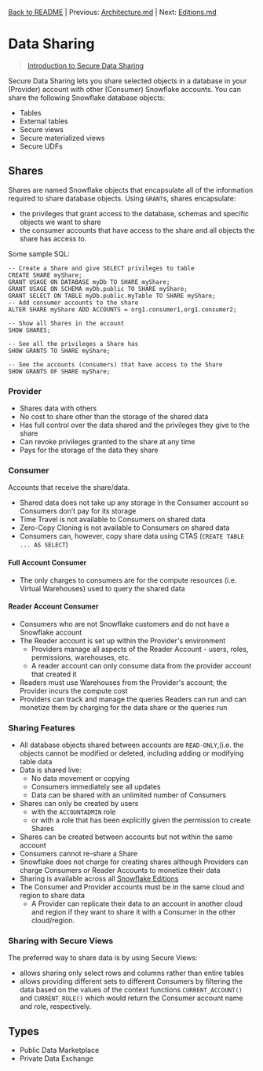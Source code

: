 [Back to README](../README.md) | Previous: [Architecture.md](Architecture.md) | Next: [Editions.md](Editions.md)

# Data Sharing #

> [Introduction to Secure Data Sharing](https://docs.snowflake.com/en/user-guide/data-sharing-intro.html)

Secure Data Sharing lets you share selected objects in a database in your (Provider) account with other (Consumer) Snowflake accounts. You can share the following Snowflake database objects:
* Tables 
* External tables 
* Secure views 
* Secure materialized views 
* Secure UDFs

## Shares ##

Shares are named Snowflake objects that encapsulate all of the information required to share database objects. Using `GRANT`s, shares encapsulate:
* the privileges that grant access to the database, schemas and specific objects we want to share
* the  consumer accounts that have access to the share and all  objects the share has access to.

Some sample SQL:
```postgres-psql
-- Create a Share and give SELECT privileges to table
CREATE SHARE myShare;
GRANT USAGE ON DATABASE myDb TO SHARE myShare;
GRANT USAGE ON SCHEMA myDb.public TO SHARE myShare;
GRANT SELECT ON TABLE myDb.public.myTable TO SHARE myShare;
-- Add consumer accounts to the share
ALTER SHARE myShare ADD ACCOUNTS = org1.consumer1,org1.consumer2;

-- Show all Shares in the account
SHOW SHARES;

-- See all the privileges a Share has
SHOW GRANTS TO SHARE myShare;

-- See the accounts (consumers) that have access to the Share
SHOW GRANTS OF SHARE myShare;
```

### Provider ###
* Shares data with others
* No cost to share other than the storage of the shared data
* Has full control over the data shared and the privileges they give to the share
* Can revoke privileges granted to the share at any time 
* Pays for the storage of the data they share

### Consumer ###
Accounts that receive the share/data.
* Shared data does not take up any storage in the Consumer account so Consumers don’t pay for its storage
* Time Travel is not available to Consumers on shared data
* Zero-Copy Cloning is not available to Consumers on shared data
* Consumers can, however, copy share data using CTAS (`CREATE TABLE ... AS SELECT`)

#### Full Account Consumer ####
* The only charges to consumers are for the compute resources (i.e. Virtual Warehouses) used to query the shared data

#### Reader Account Consumer ####
* Consumers who are not Snowflake customers and do not have a Snowflake account
* The Reader account is set up within the Provider's environment
  * Providers manage all aspects of the Reader Account - users, roles, permissions, warehouses, etc.
  * A reader account can only consume data from the provider account that created it
* Readers must use Warehouses from the Provider's account; the Provider incurs the compute cost
* Providers can track and manage the queries Readers can run and can monetize them by charging for the data share or the queries run

### Sharing Features ###
* All database objects shared between accounts are `READ-ONLY`,(i.e. the objects cannot be modified or deleted, including adding or modifying table data
* Data is shared live:
  * No data movement or copying
  * Consumers immediately see all updates
  * Data can be shared with an unlimited number of Consumers
* Shares can only be created by users
  * with the `ACCOUNTADMIN` role
  * or with a role that has been explicitly given the permission to create Shares
* Shares can be created between accounts but not within the same account
* Consumers cannot re-share a Share
* Snowflake does not charge for creating shares although Providers can charge Consumers or Reader Accounts to monetize their data
* Sharing is available across all [Snowflake Editions](Editions.md)
* The Consumer and Provider accounts must be in the same cloud and region to share data
  * A Provider can replicate their data to an account in another cloud and region if they want to share it with a Consumer in the other cloud/region.

### Sharing with Secure Views ###
The preferred way to share data is by using Secure Views:
* allows sharing only select rows and columns rather than entire tables
* allows providing different sets to different Consumers by filtering the data based on the values of the context functions `CURRENT_ACCOUNT()` and `CURRENT_ROLE()` which would return the Consumer account name and role, respectively.

## Types ##
* Public Data Marketplace
* Private Data Exchange
